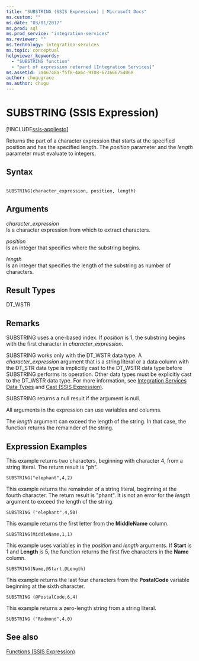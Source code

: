```yaml
---
title: "SUBSTRING (SSIS Expression) | Microsoft Docs"
ms.custom: ""
ms.date: "03/01/2017"
ms.prod: sql
ms.prod_service: "integration-services"
ms.reviewer: ""
ms.technology: integration-services
ms.topic: conceptual
helpviewer_keywords: 
  - "SUBSTRING function"
  - "part of expression returned [Integration Services]"
ms.assetid: 3a46748a-f5f8-4a6c-9108-673666754068
author: chugugrace
ms.author: chugu
---
```

# SUBSTRING (SSIS Expression)

[!INCLUDE[ssis-appliesto](../../includes/ssis-appliesto-ssvrpluslinux-asdb-asdw-xxx.md)]


  Returns the part of a character expression that starts at the specified position and has the specified length. The *position* parameter and the *length* parameter must evaluate to integers.  
  
## Syntax  
  
```  
  
SUBSTRING(character_expression, position, length)  
```  
  
## Arguments  
 *character_expression*  
 Is a character expression from which to extract characters.  
  
 *position*  
 Is an integer that specifies where the substring begins.  
  
 *length*  
 Is an integer that specifies the length of the substring as number of characters.  
  
## Result Types  
 DT_WSTR  
  
## Remarks  
 SUBSTRING uses a one-based index. If *position* is 1, the substring begins with the first character in *character_expression*.  
  
 SUBSTRING works only with the DT_WSTR data type. A *character_expression* argument that is a string literal or a data column with the DT_STR data type is implicitly cast to the DT_WSTR data type before SUBSTRING performs its operation. Other data types must be explicitly cast to the DT_WSTR data type. For more information, see [Integration Services Data Types](../../integration-services/data-flow/integration-services-data-types.md) and [Cast &#40;SSIS Expression&#41;](../../integration-services/expressions/cast-ssis-expression.md).  
  
 SUBSTRING returns a null result if the argument is null.  
  
 All arguments in the expression can use variables and columns.  
  
 The *length* argument can exceed the length of the string. In that case, the function returns the remainder of the string.  
  
## Expression Examples  
 This example returns two characters, beginning with character 4, from a string literal. The return result is "ph".  
  
```  
SUBSTRING("elephant",4,2)  
```  
  
 This example returns the remainder of a string literal, beginning at the fourth character. The return result is "phant". It is not an error for the *length* argument to exceed the length of the string.  
  
```  
SUBSTRING ("elephant",4,50)  
```  
  
 This example returns the first letter from the **MiddleName** column.  
  
```  
SUBSTRING(MiddleName,1,1)  
```  
  
 This example uses variables in the *position* and *length* arguments. If **Start** is 1 and **Length** is 5, the function returns the first five characters in the **Name** column.  
  
```  
SUBSTRING(Name,@Start,@Length)  
```  
  
 This example returns the last four characters from the **PostalCode** variable beginning at the sixth character.  
  
```  
SUBSTRING (@PostalCode,6,4)  
```  
  
 This example returns a zero-length string from a string literal.  
  
```  
SUBSTRING ("Redmond",4,0)  
```  
  
## See also  
 [Functions &#40;SSIS Expression&#41;](../../integration-services/expressions/functions-ssis-expression.md)  
  
  
